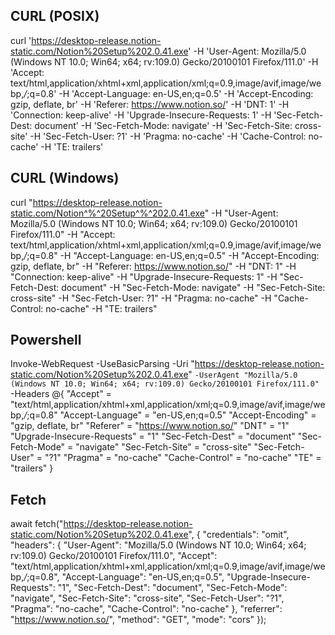 ## CURL (POSIX)
curl 'https://desktop-release.notion-static.com/Notion%20Setup%202.0.41.exe' 
-H 'User-Agent: Mozilla/5.0 (Windows NT 10.0; Win64; x64; rv:109.0) Gecko/20100101 Firefox/111.0' -H 'Accept: text/html,application/xhtml+xml,application/xml;q=0.9,image/avif,image/webp,*/*;q=0.8' -H 'Accept-Language: en-US,en;q=0.5' -H 'Accept-Encoding: gzip, deflate, br' -H 'Referer: https://www.notion.so/' -H 'DNT: 1' -H 'Connection: keep-alive' -H 'Upgrade-Insecure-Requests: 1' -H 'Sec-Fetch-Dest: document' -H 'Sec-Fetch-Mode: navigate' -H 'Sec-Fetch-Site: cross-site' -H 'Sec-Fetch-User: ?1' -H 'Pragma: no-cache' -H 'Cache-Control: no-cache' -H 'TE: trailers'

## CURL (Windows)
curl "https://desktop-release.notion-static.com/Notion^%^20Setup^%^202.0.41.exe" -H "User-Agent: Mozilla/5.0 (Windows NT 10.0; Win64; x64; rv:109.0) Gecko/20100101 Firefox/111.0" -H "Accept: text/html,application/xhtml+xml,application/xml;q=0.9,image/avif,image/webp,*/*;q=0.8" -H "Accept-Language: en-US,en;q=0.5" -H "Accept-Encoding: gzip, deflate, br" -H "Referer: https://www.notion.so/" -H "DNT: 1" -H "Connection: keep-alive" -H "Upgrade-Insecure-Requests: 1" -H "Sec-Fetch-Dest: document" -H "Sec-Fetch-Mode: navigate" -H "Sec-Fetch-Site: cross-site" -H "Sec-Fetch-User: ?1" -H "Pragma: no-cache" -H "Cache-Control: no-cache" -H "TE: trailers"

## Powershell
Invoke-WebRequest -UseBasicParsing -Uri "https://desktop-release.notion-static.com/Notion%20Setup%202.0.41.exe" `
-UserAgent "Mozilla/5.0 (Windows NT 10.0; Win64; x64; rv:109.0) Gecko/20100101 Firefox/111.0" `
-Headers @{
"Accept" = "text/html,application/xhtml+xml,application/xml;q=0.9,image/avif,image/webp,*/*;q=0.8"
  "Accept-Language" = "en-US,en;q=0.5"
  "Accept-Encoding" = "gzip, deflate, br"
  "Referer" = "https://www.notion.so/"
  "DNT" = "1"
  "Upgrade-Insecure-Requests" = "1"
  "Sec-Fetch-Dest" = "document"
  "Sec-Fetch-Mode" = "navigate"
  "Sec-Fetch-Site" = "cross-site"
  "Sec-Fetch-User" = "?1"
  "Pragma" = "no-cache"
  "Cache-Control" = "no-cache"
  "TE" = "trailers"
}

## Fetch
await fetch("https://desktop-release.notion-static.com/Notion%20Setup%202.0.41.exe", {
    "credentials": "omit",
    "headers": {
        "User-Agent": "Mozilla/5.0 (Windows NT 10.0; Win64; x64; rv:109.0) Gecko/20100101 Firefox/111.0",
        "Accept": "text/html,application/xhtml+xml,application/xml;q=0.9,image/avif,image/webp,*/*;q=0.8",
        "Accept-Language": "en-US,en;q=0.5",
        "Upgrade-Insecure-Requests": "1",
        "Sec-Fetch-Dest": "document",
        "Sec-Fetch-Mode": "navigate",
        "Sec-Fetch-Site": "cross-site",
        "Sec-Fetch-User": "?1",
        "Pragma": "no-cache",
        "Cache-Control": "no-cache"
    },
    "referrer": "https://www.notion.so/",
    "method": "GET",
    "mode": "cors"
});